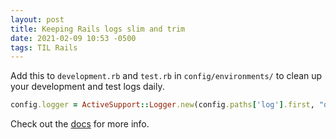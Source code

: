 ```yaml
---
layout: post
title: Keeping Rails logs slim and trim
date: 2021-02-09 10:53 -0500
tags: TIL Rails
---
```


Add this to `development.rb` and `test.rb` in `config/environments/` to clean up your development and test logs daily.

```ruby
config.logger = ActiveSupport::Logger.new(config.paths['log'].first, "daily")
```

Check out the [docs](https://ruby-doc.org/stdlib-2.7.2/libdoc/logger/rdoc/Logger.html#method-c-new) for more info.
